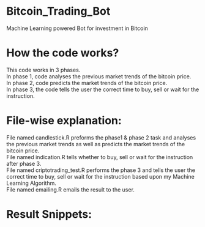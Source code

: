 # Bitcoin_Trading_Bot
Machine Learning powered Bot for investment in Bitcoin

# How the code works?
This code works in 3 phases.<br>
In phase 1, code analyses the previous market trends of the bitcoin price.<br>
In phase 2, code predicts the market trends of the bitcoin price.<br>
In phase 3, the code tells the user the correct time to buy, sell or wait for the instruction.<br>

# File-wise explanation:
File named candlestick.R preforms the phase1 & phase 2 task and analyses the previous market trends as well as predicts the market trends of the bitcoin price.<br>
File named indication.R tells whether to buy, sell or wait for the instruction after phase 3.<br>
File named criptotrading_test.R performs the phase 3 and tells the user the correct time to buy, sell or wait for the instruction based upon my Machine Learning Algorithm.<br>
File named emailing.R emails the result to the user.

# Result Snippets:
